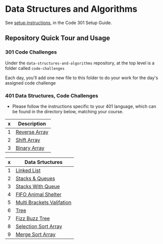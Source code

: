 # Data Structures and Algorithms

See [setup instructions](https://codefellows.github.io/setup-guide/code-301/3-code-challenges), in the Code 301 Setup Guide.

## Repository Quick Tour and Usage

### 301 Code Challenges

Under the `data-structures-and-algorithms` repository, at the top level is a folder called `code-challenges`

Each day, you'll add one new file to this folder to do your work for the day's assigned code challenge

### 401 Data Structures, Code Challenges

- Please follow the instructions specific to your 401 language, which can be found in the directory below, matching your course.


| x     | Description |
| ----------- | ----------- |
| 1      | [Reverse Array](./javascript/Array-Reverse) |
| 2   | [Shift Array](./javascript/Shift-Array) |
| 3   | [Binary Array](./javascript/Binary-Search-Array) |

| x     | Data Srtuctures |
| ----------- | ----------- |
| 1 | [Linked List](./Data-Structures/linkedList) |
| 2 | [Stacks & Queues](./Data-Structures/stacksAndQueues) |
| 3 | [Stacks With Queue](./Data-Structures/queueWithStacks) |
| 4 | [FIFO Animal Shelter](./Data-Structures/fifoAnimalShelter) |
| 5 | [Multi Brackets Valifation](./Data-Structures/multiBracketValidation) |
| 6 | [Tree](./Data-Structures/tree) |
| 7 | [Fizz Buzz Tree](./Data-Structures/fizzBuzzTree) |
| 8 | [Selection Sort Array](./Data-Structures/SelectionSort) |
| 9 | [Merge Sort Array](./Data-Structures/mergeSort) |





